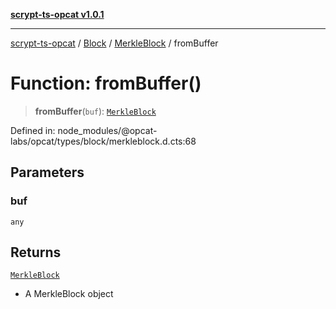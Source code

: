 [**scrypt-ts-opcat v1.0.1**](../../../../../README.md)

***

[scrypt-ts-opcat](../../../../../README.md) / [Block](../../../README.md) / [MerkleBlock](../README.md) / fromBuffer

# Function: fromBuffer()

> **fromBuffer**(`buf`): [`MerkleBlock`](../../../classes/MerkleBlock.md)

Defined in: node\_modules/@opcat-labs/opcat/types/block/merkleblock.d.cts:68

## Parameters

### buf

`any`

## Returns

[`MerkleBlock`](../../../classes/MerkleBlock.md)

- A MerkleBlock object
